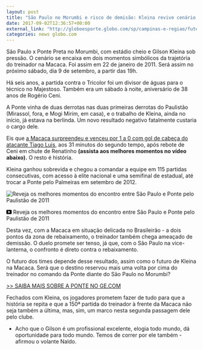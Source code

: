 ```yaml
---
layout: post
title: "São Paulo no Morumbi e risco de demisão: Kleina revive cenário de sobrevida em 201"
date: 2017-09-02T12:36:57+00:00
external_link: "http://globoesporte.globo.com/sp/campinas-e-regiao/futebol/times/ponte-preta/noticia/sao-paulo-no-morumbi-e-risco-de-demissao-kleina-revive-cenario-de-sobrevida-em-2011.ghtml"
categories: news globo.com
---
```

 
 
 

 
 
 
 

São Paulo x Ponte Preta no Morumbi, com estádio cheio e Gilson Kleina sob pressão. O cenário se encaixa em dois momentos simbólicos da trajetória do treinador na Macaca. Foi assim em 22 de janeiro de 2011. Será assim no próximo sábado, dia 9 de setembro, a partir das 19h.

 
 
 

Há seis anos, a partida contra o Tricolor foi um divisor de águas para o técnico no Majestoso. Também era um sábado à noite, aniversário de 38 anos de Rogério Ceni.

 
 
 

A Ponte vinha de duas derrotas nas duas primeiras derrotas do Paulistão (Mirassol, fora, e Mogi Mirim, em casa), e o trabalho de Kleina, ainda no início, já estava na berlinda. Um novo resultado negativo fatalmente custaria o cargo dele.

 
 
 

Eis que [a Macaca surpreendeu e venceu por 1 a 0 com gol de cabeça do atacante Tiago Luis](http://globoesporte.globo.com/jogo/paulista-serie-a-2011/22-01-2011/sao-paulo-ponte-preta.html), aos 31 minutos do segundo tempo, após rebote de Ceni em chute de Renatinho **(assista aos melhores momentos no vídeo abaixo).** O resto é história.

 
 
 

Kleina ganhou sobrevida e chegou a comandar a equipe em 115 partidas consecutivas, com acesso à elite nacional e uma semifinal de estadual, até trocar a Ponte pelo Palmeiras em setembro de 2012.

 
 
 
 <meta itemprop="name" content="Reveja os melhores momentos do encontro entre São Paulo e Ponte pelo Paulistão de 2011"> <meta itemprop="thumbnailUrl" content="https://s04.video.glbimg.com/x720/1417211.jpg"> <meta itemprop="datePublished" content="2017-09-01T14:18:01.594Z"> <meta itemprop="uploadDate" content="2017-09-01T14:18:01.594Z"> 

 

 
  ![Reveja os melhores momentos do encontro entre São Paulo e Ponte pelo Paulistão de 2011](https://s04.video.glbimg.com/x720/1417211.jpg "Reveja os melhores momentos do encontro entre São Paulo e Ponte pelo Paulistão de 2011") 
 
 
 

_<svg xmlns="http://www.w3.org/2000/svg" width="14px" height="11px" viewbox="0 0 14 11"><path d="M14,9.16666667 C14,10.175 13.19,11 12.2,11 L1.8,11 C0.81,11 0,10.175 0,9.16666667 L0,1.83333333 C0,0.825 0.81,0 1.8,0 L12.2,0 C13.19,0 14,0.825 14,1.83333333 L14,9.16666667 Z M10.6,5.5 L5.2,2.5025 L5.2,8.48833333 L10.6,5.5 L10.6,5.5 Z" id="Shape"></path></svg>_ Reveja os melhores momentos do encontro entre São Paulo e Ponte pelo Paulistão de 2011

 
 
 
 

Desta vez, com a Macaca em situação delicada no Brasileirão - a dois pontos da zona de rebaixamento, o treinador também chega ameaçado de demissão. O duelo promete ser tenso, já que, com o São Paulo na vice-lanterna, o confronto é direto contra o rebaixamento.

 
 
 

O futuro dos times depende desse resultado, assim como o futuro de Kleina na Macaca. Será que o destino reservou mais uma volta por cima do treinador no comando da Ponte diante do São Paulo no Morumbi?

 
 
 

 
 
 

[\>\> SAIBA MAIS SOBRE A PONTE NO GE.COM](http://globoesporte.globo.com/sp/campinas-e-regiao/futebol/times/ponte-preta/)

 
 
 

Fechados com Kleina, os jogadores prometem fazer de tudo para que a história se repita e que a 150ª partida do treinador à frente da Macaca não seja também a última, mas, sim, um marco nesta segunda passagem dele pelo clube.

 
 
 

- Acho que o Gilson é um profissional excelente, elogia todo mundo, dá oportunidade para todo mundo. Temos de correr por ele também - afirmou o volante Naldo.

 
 
